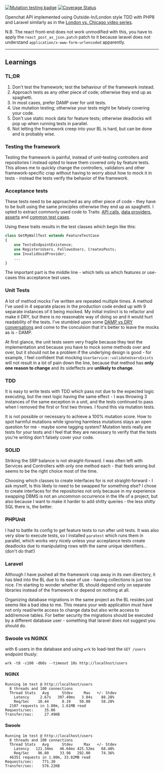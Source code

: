 [![Mutation testing badge](https://img.shields.io/endpoint?style=flat&url=https%3A%2F%2Fbadge-api.stryker-mutator.io%2Fgithub.com%2Fdarksworm%2Fopenchat_kata_outside_in%2Fmaster)](https://dashboard.stryker-mutator.io/reports/github.com/darksworm/openchat_kata_outside_in/master) [![Coverage Status](https://coveralls.io/repos/github/darksworm/openchat_kata_outside_in/badge.svg?branch=master)](https://coveralls.io/github/darksworm/openchat_kata_outside_in?branch=master)

Openchat API implemented using Outside-In/London style TDD with PHP8 and Laravel similarly as in the
[London vs. Chicago video series](https://cleancoders.com/series/comparativeDesign).

N.B. The react front-end does not work unmodified with this, you have to apply the `react_post_as_json.patch` patch to
it because laravel does not understand `application/x-www-form-urlencoded` apparently.

---

## Learnings

### TL;DR

1. Don't test the framework; test the behaviour of the framework instead.
1. Approach tests as any other piece of code; otherwise they end up as spaghetti.
2. In most cases, prefer DAMP over for unit tests.
3. Use mutation testing; otherwise your tests might be falsely covering your code.
4. Don't use static mock data for feature tests; otherwise deadlocks will pop up when running tests in parallel.
5. Not letting the framework creep into your BL is hard, but can be done and is probably wise.

### Testing the framework

Testing the framework is painful, instead of unit-testing controllers and repositories I instead opted to leave them
covered only by feature tests. This allows me to quickly change the controllers, validators and other framework-specific
crap without having to worry about how to mock it in tests - instead the tests verify the behavior of the framework.

### Acceptance tests

These tests need to be approached as any other piece of code - they have to be built using the same principles otherwise
they end up as spaghetti. I opted to extract commonly used code to Traits:
[API calls](/laravel/tests/Feature/API),
[data providers](laravel/tests/Feature/Providers),
[asserts](/laravel/tests/Feature/Shared/AssertsDateTimes.php) and
[common test cases](/laravel/tests/Feature/Shared/TestsEndpointExistence.php).

Using these traits results in the test classes which begin like this:

```php
class GetMyWallTest extends FeatureTestCase
{
    use TestsEndpointExistence;
    use RegistersUsers, FollowsUsers, CreatesPosts;
    use InvalidUuidProvider;
    ...
}
```

The important part is the middle line - which tells us which features or use-cases this acceptance test uses.

### Unit Tests
A lot of method mocks I've written are repeated multiple times. A method I've used in 4 separate places in the production code ended up with 9 separate instances of it being mocked. My initial instinct is to refactor and make it DRY, but there is no reasonable way of doing so and it would hurt readability of the tests. I've stumbled upon some [DAMP vs DRY conversations](https://stackoverflow.com/questions/6453235/what-does-damp-not-dry-mean-when-talking-about-unit-tests) and come to the conculsion that it's better to leave the mocks as is - DAMP.

At first glance, the unit tests seem very fragile because they test the implementation and because you have to mock some methods over and over, but it should not be a problem if the underlying design is good - for example, I feel confident that mocking `UserService::validateUsersExists` will not result in a lot of pain down the line, because that method has **only one reason to change** and its sideffects are **unlikely to change**.


### TDD

It is easy to write tests with TDD which pass not due to the expected logic executing, but the next logic having the
same effect - I was throwing 3 instances of the same exception in a unit, and the tests continued to pass when I removed
the first or first two throws. I found this via mutation tests.

It is not possible or necessary to achieve a 100% mutation score. How to spot harmful mutations while ignoring harmless
mutations stays an open question for me - maybe some tagging system? Mutation tests really are tests for your tests and
I feel that they are necessary to verify that the tests you're writing don't falsely cover your code.

### SOLID

Striking the SRP balance is not straight-forward. I was often left with Services and Controllers with only one method
each - that feels wrong but seems to be the right choice most of the time.

Choosing which classes to create interfaces for is not straight-forward - I ask myself, Is this likely to need to be
swapped for something else? I chose to create interfaces for the repositories not only because in my experience swapping
DBMS is not an uncommon occurrence in the life of a project, but also because I want to make it harder to add shitty
queries - the less shitty SQL there is, the better.

### PHPUnit

I had to battle its config to get feature tests to run after unit tests. It was also very slow to execute tests, so I
installed `paratest` which runs them in parallel, which works very nicely unless your acceptance tests create deadlocks
due to manipulating rows with the same unique identifiers... (don't do that!)

### Laravel

Although I have pushed all the framework crap away in its own directory, it has bled into the BL due to its ease of use - 
having collections is just too nice. I'm starting to wonder whether BL should depend only on separate libraries
instead of the framework or depend on nothing at all.

Organizing database migrations in the same project as the BL resides just seems like a bad idea to me. This means your
web application must have not only read/write access to change data but also write access to add/remove tables. For
better security the migrations should be executed by a different database user - something that laravel does not suggest
you should do.

### Swoole vs NGINX

with 6 users in the database and using `wrk` to load-test the `GET /users` endpoint thusly:
```
wrk -t8 -c100 -d60s --timeout 10s http://localhost/users
```

#### NGINX
```
Running 1m test @ http://localhost/users
  8 threads and 100 connections
  Thread Stats   Avg      Stdev     Max   +/- Stdev
    Latency     2.67s   397.49ms   3.04s    88.28%
    Req/Sec    10.44      8.19    50.00     58.28%
  2107 requests in 1.00m, 1.61MB read
Requests/sec:     35.06
Transfer/sec:     27.49KB
```

#### Swoole
```
Running 1m test @ http://localhost/users
  8 threads and 100 connections
  Thread Stats   Avg      Stdev     Max   +/- Stdev
    Latency   121.34ms   46.64ms 425.52ms   68.40%
    Req/Sec    96.80     33.98   292.00     74.36%
  46351 requests in 1.00m, 33.82MB read
Requests/sec:    771.30
Transfer/sec:    576.22KB
```

